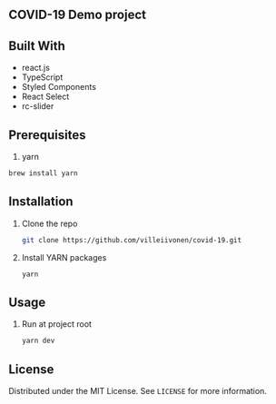 <!-- ABOUT THE PROJECT -->
## COVID-19 Demo project



## Built With
* react.js
* TypeScript
* Styled Components
* React Select
* rc-slider

## Prerequisites
1. yarn
  ```sh
  brew install yarn
  ```

## Installation
1. Clone the repo
   ```sh
   git clone https://github.com/villeiivonen/covid-19.git
   ```
3. Install YARN packages
   ```sh
   yarn
   ```

## Usage
1. Run at project root
   ```sh
   yarn dev
   ```

## License

Distributed under the MIT License. See `LICENSE` for more information.
